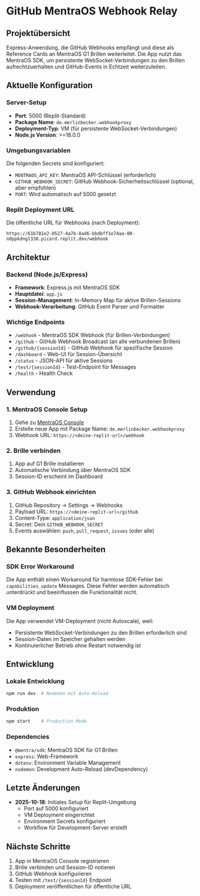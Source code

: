 # GitHub MentraOS Webhook Relay

## Projektübersicht
Express-Anwendung, die GitHub Webhooks empfängt und diese als Reference Cards an MentraOS G1 Brillen weiterleitet. Die App nutzt das MentraOS SDK, um persistente WebSocket-Verbindungen zu den Brillen aufrechtzuerhalten und GitHub-Events in Echtzeit weiterzuleiten.

## Aktuelle Konfiguration

### Server-Setup
- **Port**: 5000 (Replit-Standard)
- **Package Name**: `de.merlinbecker.webhookproxy`
- **Deployment-Typ**: VM (für persistente WebSocket-Verbindungen)
- **Node.js Version**: >=18.0.0

### Umgebungsvariablen
Die folgenden Secrets sind konfiguriert:
- `MENTRAOS_API_KEY`: MentraOS API-Schlüssel (erforderlich)
- `GITHUB_WEBHOOK_SECRET`: GitHub Webhook-Sicherheitsschlüssel (optional, aber empfohlen)
- `PORT`: Wird automatisch auf 5000 gesetzt

### Replit Deployment URL
Die öffentliche URL für Webhooks (nach Deployment):
```
https://61b781e2-0527-4a7b-8ad6-bbdbff1e74aa-00-n0ppkdngl338.picard.replit.dev/webhook
```

## Architektur

### Backend (Node.js/Express)
- **Framework**: Express.js mit MentraOS SDK
- **Hauptdatei**: `app.js`
- **Session-Management**: In-Memory Map für aktive Brillen-Sessions
- **Webhook-Verarbeitung**: GitHub Event Parser und Formatter

### Wichtige Endpoints
- `/webhook` - MentraOS SDK Webhook (für Brillen-Verbindungen)
- `/github` - GitHub Webhook Broadcast (an alle verbundenen Brillen)
- `/github/{sessionId}` - GitHub Webhook für spezifische Session
- `/dashboard` - Web-UI für Session-Übersicht
- `/status` - JSON-API für aktive Sessions
- `/test/{sessionId}` - Test-Endpoint für Messages
- `/health` - Health Check

## Verwendung

### 1. MentraOS Console Setup
1. Gehe zu [MentraOS Console](https://console.mentra.glass)
2. Erstelle neue App mit Package Name: `de.merlinbecker.webhookproxy`
3. Webhook URL: `https://<deine-replit-url>/webhook`

### 2. Brille verbinden
1. App auf G1 Brille installieren
2. Automatische Verbindung über MentraOS SDK
3. Session-ID erscheint im Dashboard

### 3. GitHub Webhook einrichten
1. GitHub Repository → Settings → Webhooks
2. Payload URL: `https://<deine-replit-url>/github`
3. Content-Type: `application/json`
4. Secret: Dein `GITHUB_WEBHOOK_SECRET`
5. Events auswählen: `push`, `pull_request`, `issues` (oder alle)

## Bekannte Besonderheiten

### SDK Error Workaround
Die App enthält einen Workaround für harmlose SDK-Fehler bei `capabilities_update` Messages. Diese Fehler werden automatisch unterdrückt und beeinflussen die Funktionalität nicht.

### VM Deployment
Die App verwendet VM-Deployment (nicht Autoscale), weil:
- Persistente WebSocket-Verbindungen zu den Brillen erforderlich sind
- Session-Daten im Speicher gehalten werden
- Kontinuierlicher Betrieb ohne Restart notwendig ist

## Entwicklung

### Lokale Entwicklung
```bash
npm run dev  # Nodemon mit Auto-Reload
```

### Produktion
```bash
npm start    # Production Mode
```

### Dependencies
- `@mentra/sdk`: MentraOS SDK für G1 Brillen
- `express`: Web-Framework
- `dotenv`: Environment Variable Management
- `nodemon`: Development Auto-Reload (devDependency)

## Letzte Änderungen
- **2025-10-18**: Initiales Setup für Replit-Umgebung
  - Port auf 5000 konfiguriert
  - VM Deployment eingerichtet
  - Environment Secrets konfiguriert
  - Workflow für Development-Server erstellt

## Nächste Schritte
1. App in MentraOS Console registrieren
2. Brille verbinden und Session-ID notieren
3. GitHub Webhook konfigurieren
4. Testen mit `/test/{sessionId}` Endpoint
5. Deployment veröffentlichen für öffentliche URL
